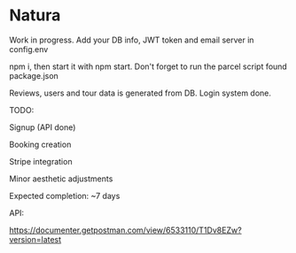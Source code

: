 # Natura

Work in progress. 
Add your DB info, JWT token and email server in config.env

npm i, then start it with npm start.
 Don't forget to run the parcel script found package.json 

Reviews, users and tour data is generated from DB. Login system done. 

TODO:


Signup (API done)

Booking creation

Stripe integration

Minor aesthetic adjustments



Expected completion: ~7 days

API:

https://documenter.getpostman.com/view/6533110/T1Dv8EZw?version=latest
